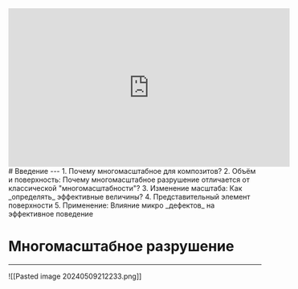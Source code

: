 <iframe width="560" height="315" src="https://www.youtube.com/embed/-0JNkWTep0c?si=c_CJ9EtdT92IfRLs" title="YouTube video player" frameborder="0" allow="accelerometer; autoplay; clipboard-write; encrypted-media; gyroscope; picture-in-picture; web-share" referrerpolicy="strict-origin-when-cross-origin" allowfullscreen></iframe>
# Введение
---
1. Почему многомасштабное для композитов?
2. Объём и поверхность: Почему многомасштабное разрушение отличается от классической "многомасштабности"?
3. Изменение масштаба: Как _определять_ эффективные величины?
4. Представительный элемент поверхности
5. Применение: Влияние микро _дефектов_ на эффективное поведение

# Многомасштабное разрушение
---
![[Pasted image 20240509212233.png]]